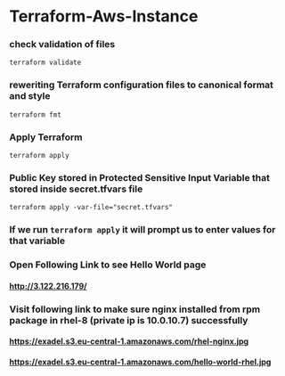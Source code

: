 # Terraform-Aws-Instance

### check validation of files
`terraform validate` 

### reweriting Terraform configuration files to canonical format and style
`terraform fmt`

### Apply Terraform
`terraform apply`

### Public Key stored in Protected Sensitive Input Variable that stored inside secret.tfvars file
`terraform apply -var-file="secret.tfvars"`

### If we run `terraform apply` it will prompt us to enter values for that variable

### Open Following Link to see Hello World page
#### http://3.122.216.179/

### Visit following link to make sure nginx installed from rpm package in rhel-8 (private ip is 10.0.10.7) successfully
#### https://exadel.s3.eu-central-1.amazonaws.com/rhel-nginx.jpg
#### https://exadel.s3.eu-central-1.amazonaws.com/hello-world-rhel.jpg
